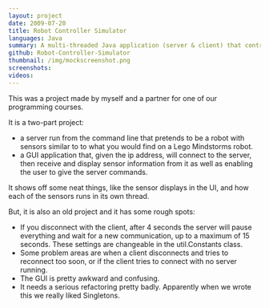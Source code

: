 ```yaml
---
layout: project
date: 2009-07-20
title: Robot Controller Simulator
languages: Java
summary: A multi-threaded Java application (server & client) that controls a simulated Lego MindStorms robot
github: Robot-Controller-Simulator
thumbnail: /img/mockscreenshot.png
screenshots: 
videos:
---
```


This was a project made by myself and a partner for one of our programming
courses. 

It is a two-part project: 

 * a server run from the command line that pretends to be a robot with
   sensors similar to to what you would find on a Lego Mindstorms robot.
 * a GUI application that, given the ip address, will connect to the
   server, then receive and display sensor information from it as well as
   enabling the user to give the server commands.

It shows off some neat things, like the sensor displays in the UI, and how each of the sensors runs in its own thread.

But, it is also an old project and it has some rough spots:

 * If you disconnect with the client, after 4 seconds the server will pause everything and wait for a new communication, up to a maximum of 15 seconds.  These settings are changeable in the util.Constants class.  
 * Some problem areas are when a client disconnects and tries to reconnect too soon, or if the client tries to connect with no server running.
 * The GUI is pretty awkward and confusing. 
 * It needs a serious refactoring pretty badly. Apparently when we wrote this
   we really liked  Singletons.

